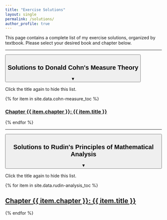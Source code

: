 ```yaml
---
title: "Exercise Solutions"
layout: single
permalink: /solutions/
author_profile: true
---
```


This page contains a complete list of my exercise solutions, organized by textbook. Please select your desired book and chapter below.

---

<div class="solution-accordion">
  <button class="accordion-header">
    <span class="accordion-title">
      <h2> Solutions to Donald Cohn's Measure Theory</h2>
    </span>
    <span class="accordion-indicator">▼</span>
  </button>
  <div class="accordion-panel">
    <p class="accordion-hint">Click the title again to hide this list.</p>
    <div class="list__wrapper">
      {% for item in site.data.cohn-measure_toc %}
        <div class="list__item">
          <article class="archive__item" itemscope itemtype="https://schema.org/CreativeWork">
            <h3 class="archive__item-title" itemprop="headline">
              <a href="/solutions/cohn-measure/chapter{{ item.chapter }}/" rel="permalink">
                Chapter {{ item.chapter }}: {{ item.title }}
              </a>
            </h3>
          </article>
        </div>
      {% endfor %}
    </div>
  </div>
</div>

---

<div class="solution-accordion">
  <button class="accordion-header">
    <span class="accordion-title">
      <h2> Solutions to Rudin's Principles of Mathematical Analysis</h2>
    </span>
    <span class="accordion-indicator">▼</span>
  </button>
  <div class="accordion-panel">
    <p class="accordion-hint">Click the title again to hide this list.</p>
    <div class="list__wrapper">
      {% for item in site.data.rudin-analysis_toc %}
        <div class="list__item">
          <article class="archive__item" itemscope itemtype="https://schema.org/CreativeWork">
            <h2 class="archive__item-title" itemprop="headline">
              <a href="/solutions/rudin-analysis/chapter{{ item.chapter }}/" rel="permalink">
                Chapter {{ item.chapter }}: {{ item.title }}
              </a>
            </h2>
          </article>
        </div>
      {% endfor %}
    </div>
  </div>
</div>

